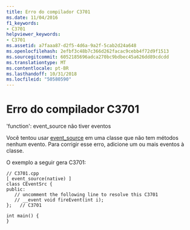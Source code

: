 ```yaml
---
title: Erro do compilador C3701
ms.date: 11/04/2016
f1_keywords:
- C3701
helpviewer_keywords:
- C3701
ms.assetid: a7faaa87-d2f5-4d6a-9a2f-5cab2d24a648
ms.openlocfilehash: 2efbf3c48b7c366d262facac9cebb4f72d9f1513
ms.sourcegitcommit: 6052185696adca270bc9bdbec45a626dd89cdcdd
ms.translationtype: MT
ms.contentlocale: pt-BR
ms.lasthandoff: 10/31/2018
ms.locfileid: "50580590"
---
```

# <a name="compiler-error-c3701"></a>Erro do compilador C3701

'function': event_source não tiver eventos

Você tentou usar [event_source](../../windows/event-source.md) em uma classe que não tem métodos nenhum evento. Para corrigir esse erro, adicione um ou mais eventos à classe.

O exemplo a seguir gera C3701:

```
// C3701.cpp
[ event_source(native) ]
class CEventSrc {
public:
   // uncomment the following line to resolve this C3701
   // __event void fireEvent(int i);
};   // C3701

int main() {
}
```